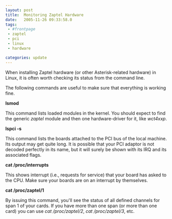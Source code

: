 ```yaml
---
layout: post
title:  Monitoring Zaptel Hardware
date:   2005-11-26 09:33:58.0
tags:
 - #frontpage
 - zaptel
 - pci
 - linux
 - hardware

categories: update
---
```


When installing Zaptel hardware (or other Asterisk-related hardware) in Linux, it is often worth checking its status from the command line.

The following commands are useful to make sure that everything is working fine.

**lsmod**

This command lists loaded modules in the kernel. You should expect to find the generic *zaptel* module and then one hardware-driver for it, like *wct4xxp*.

**lspci -s**

This command lists the boards attached to the PCI bus of the local machine. Its output may get quite long. 
It is possible that your PCI adaptor is not decoded perfectly in its name, but it will surely be shown with its IRQ and its associated flags.

**cat /proc/interrupts**

This shows interrupt (i.e., requests for service) that your board has asked to the CPU. Make sure your boards are on an interrupt by themselves.

**cat /proc/zaptel/1**

By issuing this command, you'll see the status of all defined channels for span 1 of your cards. If you have more than one span (or more than one card) you can use *cat /proc/zaptel/2*, *cat /proc/zaptel/3*, etc.



